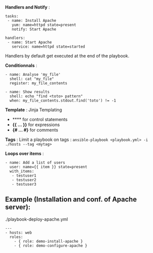 **Handlers and Notify** :
```
tasks:
 - name: Install Apache
   yum: name=httpd state=present
   notify: Start Apache

handlers:
 - name: Start Apache
   service: name=httpd state=started
```

Handlers by default get executed at the end of the playbook.

**Conditionnals** :
```
- name: Analyse 'my_file'
  shell: cat "my_file"
  register: my_file_contents

- name: Show results
  shell: echo "find <toto> pattern"
  when: my_file_contents.stdout.find('toto') != -1
```

**Template** : Jinja Templating
- **** for control statements
- **{{ ... }}** for expressions
- **{# ... #}** for comments

**Tags** :
Limit a playbook on tags :
```ansible-playbook <playbook.yml> -i ./hosts --tag <mytag> ```

**Loops over items** :
```
- name: Add a list of users
  user: name={{ item }} state=present
  with_items:
   - testuser1
   - testuser2
   - testuser3
```

## Example (Installation and conf. of Apache server):

./playbook-deploy-apache.yml
```
---
- hosts: web
  roles:
    - { role: demo-install-apache }
    - { role: demo-configure-apache }
```



